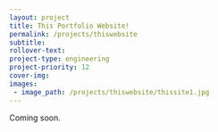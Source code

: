 ```yaml
---
layout: project
title: This Portfolio Website!
permalink: /projects/thiswebsite
subtitle:
rollover-text:
project-type: engineering
project-priority: 12
cover-img: 
images:
 - image_path: /projects/thiswebsite/thissite1.jpg
---
```

Coming soon.